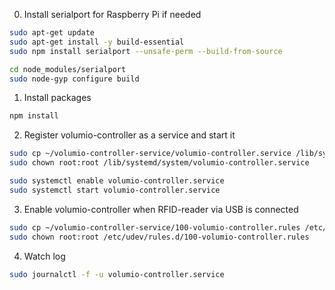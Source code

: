 0. Install serialport for Raspberry Pi if needed

```bash
sudo apt-get update
sudo apt-get install -y build-essential
sudo npm install serialport --unsafe-perm --build-from-source

cd node_modules/serialport
sudo node-gyp configure build
```

1. Install packages
```bash
npm install
```

2. Register volumio-controller as a service and start it
```bash
sudo cp ~/volumio-controller-service/volumio-controller.service /lib/systemd/system
sudo chown root:root /lib/systemd/system/volumio-controller.service

sudo systemctl enable volumio-controller.service
sudo systemctl start volumio-controller.service
```

3. Enable volumio-controller when RFID-reader via USB is connected
```bash
sudo cp ~/volumio-controller-service/100-volumio-controller.rules /etc/udev/rules.d
sudo chown root:root /etc/udev/rules.d/100-volumio-controller.rules
```

4. Watch log
```bash
sudo journalctl -f -u volumio-controller.service
```
